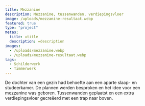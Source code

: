```yaml
---
title: Mezzanine
description: Mezzanine, tussenwanden, verdiepingsvloer
image: /uploads/mezzanine-resultaat.webp
featured: true
type: "project"
metas:
  title: =title
  description: =description
images:
  - /uploads/mezzanine.webp
  - /uploads/mezzanine-resultaat.webp
tags:
  - Schilderwerk
  - Timmerwerk
---
```

De dochter van een gezin had behoefte aan een aparte slaap- en studeerkamer. De plannen werden besproken en het idee voor een mezzanine was geboren. Tussenwanden geplaatst en een extra verdiepingsvloer gecreëerd met een trap naar boven.
